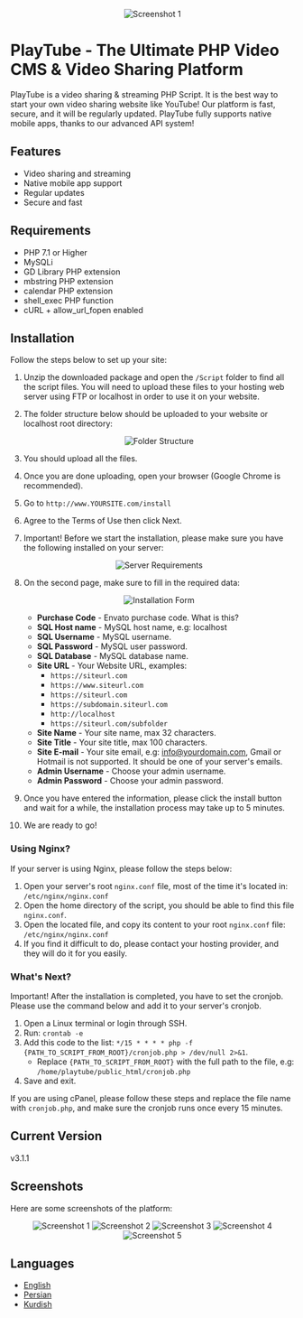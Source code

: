 <p align="center">
  <img src="https://github.com/morpheusadam/playtube/blob/main/upload/screenshots/unnamed.png" alt="Screenshot 1">
</p>

# PlayTube - The Ultimate PHP Video CMS & Video Sharing Platform

PlayTube is a video sharing & streaming PHP Script. It is the best way to start your own video sharing website like YouTube! Our platform is fast, secure, and it will be regularly updated. PlayTube fully supports native mobile apps, thanks to our advanced API system!

## Features
- Video sharing and streaming
- Native mobile app support
- Regular updates
- Secure and fast

## Requirements
- PHP 7.1 or Higher
- MySQLi
- GD Library PHP extension
- mbstring PHP extension
- calendar PHP extension
- shell_exec PHP function
- cURL + allow_url_fopen enabled

## Installation
Follow the steps below to set up your site:

1. Unzip the downloaded package and open the `/Script` folder to find all the script files. You will need to upload these files to your hosting web server using FTP or localhost in order to use it on your website.
2. The folder structure below should be uploaded to your website or localhost root directory:

   <p align="center">
     <img src="https://github.com/morpheusadam/playtube/blob/main/upload/screenshots/folder_structure.png" alt="Folder Structure">
   </p>

3. You should upload all the files.
4. Once you are done uploading, open your browser (Google Chrome is recommended).
5. Go to `http://www.YOURSITE.com/install`
6. Agree to the Terms of Use then click Next.
7. Important! Before we start the installation, please make sure you have the following installed on your server:

   <p align="center">
     <img src="https://github.com/morpheusadam/playtube/blob/main/upload/screenshots/server_requirements.png" alt="Server Requirements">
   </p>

8. On the second page, make sure to fill in the required data:

   <p align="center">
     <img src="https://github.com/morpheusadam/playtube/blob/main/upload/screenshots/installation_form.png" alt="Installation Form">
   </p>

   - **Purchase Code** - Envato purchase code. What is this?
   - **SQL Host name** - MySQL host name, e.g: localhost
   - **SQL Username** - MySQL username.
   - **SQL Password** - MySQL user password.
   - **SQL Database** - MySQL database name.
   - **Site URL** - Your Website URL, examples:
     - `https://siteurl.com`
     - `https://www.siteurl.com`
     - `https://siteurl.com`
     - `https://subdomain.siteurl.com`
     - `http://localhost`
     - `https://siteurl.com/subfolder`
   - **Site Name** - Your site name, max 32 characters.
   - **Site Title** - Your site title, max 100 characters.
   - **Site E-mail** - Your site email, e.g: info@yourdomain.com, Gmail or Hotmail is not supported. It should be one of your server's emails.
   - **Admin Username** - Choose your admin username.
   - **Admin Password** - Choose your admin password.

9. Once you have entered the information, please click the install button and wait for a while, the installation process may take up to 5 minutes.
10. We are ready to go!

### Using Nginx?
If your server is using Nginx, please follow the steps below:

1. Open your server's root `nginx.conf` file, most of the time it's located in: `/etc/nginx/nginx.conf`
2. Open the home directory of the script, you should be able to find this file `nginx.conf`.
3. Open the located file, and copy its content to your root `nginx.conf` file: `/etc/nginx/nginx.conf`
4. If you find it difficult to do, please contact your hosting provider, and they will do it for you easily.

### What's Next?
Important! After the installation is completed, you have to set the cronjob. Please use the command below and add it to your server's cronjob.

1. Open a Linux terminal or login through SSH.
2. Run: `crontab -e`
3. Add this code to the list: `*/15 * * * * php -f {PATH_TO_SCRIPT_FROM_ROOT}/cronjob.php > /dev/null 2>&1`.
   - Replace `{PATH_TO_SCRIPT_FROM_ROOT}` with the full path to the file, e.g: `/home/playtube/public_html/cronjob.php`
4. Save and exit.

If you are using cPanel, please follow these steps and replace the file name with `cronjob.php`, and make sure the cronjob runs once every 15 minutes.

## Current Version
v3.1.1

## Screenshots
Here are some screenshots of the platform:

<p align="center">
  <img src="https://github.com/morpheusadam/playtube/blob/main/upload/screenshots/Screenshot_1.png" alt="Screenshot 1">
  <img src="https://github.com/morpheusadam/playtube/blob/main/upload/screenshots/Screenshot_2.png" alt="Screenshot 2">
  <img src="https://github.com/morpheusadam/playtube/blob/main/upload/screenshots/Screenshot_3.png" alt="Screenshot 3">
  <img src="https://github.com/morpheusadam/playtube/blob/main/upload/screenshots/Screenshot_4.png" alt="Screenshot 4">
  <img src="https://github.com/morpheusadam/playtube/blob/main/upload/screenshots/Screenshot_5.png" alt="Screenshot 5">
</p>

## Languages
- [English](readme.md)
- [Persian](readme-fa.md)
- [Kurdish](readme-kurdish.md)